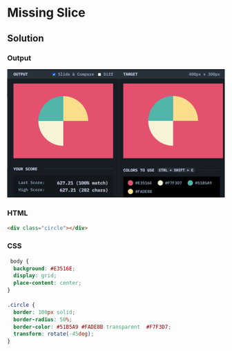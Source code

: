 # Missing Slice

## Solution
### Output
![output screenshot](./../screenshot/01-06.png)
### HTML
```html
<div class="circle"></div>
```

### CSS
```css
 body {
  background: #E3516E;
  display: grid;
  place-content: center;
}

.circle {
  border: 100px solid;
  border-radius: 50%;
  border-color: #51B5A9 #FADE8B transparent  #F7F3D7;
  transform: rotate(-45deg);
}
```

